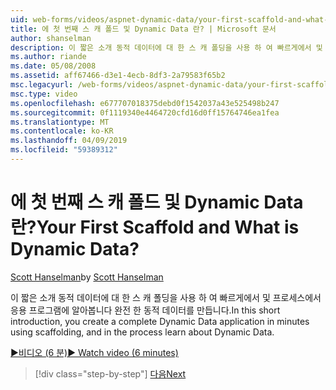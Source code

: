 ```yaml
---
uid: web-forms/videos/aspnet-dynamic-data/your-first-scaffold-and-what-is-dynamic-data
title: 에 첫 번째 스 캐 폴드 및 Dynamic Data 란? | Microsoft 문서
author: shanselman
description: 이 짧은 소개 동적 데이터에 대 한 스 캐 폴딩을 사용 하 여 빠르게에서 및 프로세스에서 응용 프로그램에 알아봅니다 완전 한 동적 데이터를 만듭니다.
ms.author: riande
ms.date: 05/08/2008
ms.assetid: aff67466-d3e1-4ecb-8df3-2a79583f65b2
msc.legacyurl: /web-forms/videos/aspnet-dynamic-data/your-first-scaffold-and-what-is-dynamic-data
msc.type: video
ms.openlocfilehash: e677707018375debd0f1542037a43e525498b247
ms.sourcegitcommit: 0f1119340e4464720cfd16d0ff15764746ea1fea
ms.translationtype: MT
ms.contentlocale: ko-KR
ms.lasthandoff: 04/09/2019
ms.locfileid: "59389312"
---
```

# <a name="your-first-scaffold-and-what-is-dynamic-data"></a><span data-ttu-id="5d6e2-104">에 첫 번째 스 캐 폴드 및 Dynamic Data 란?</span><span class="sxs-lookup"><span data-stu-id="5d6e2-104">Your First Scaffold and What is Dynamic Data?</span></span>

<span data-ttu-id="5d6e2-105">[Scott Hanselman](https://github.com/shanselman)</span><span class="sxs-lookup"><span data-stu-id="5d6e2-105">by [Scott Hanselman](https://github.com/shanselman)</span></span>

<span data-ttu-id="5d6e2-106">이 짧은 소개 동적 데이터에 대 한 스 캐 폴딩을 사용 하 여 빠르게에서 및 프로세스에서 응용 프로그램에 알아봅니다 완전 한 동적 데이터를 만듭니다.</span><span class="sxs-lookup"><span data-stu-id="5d6e2-106">In this short introduction, you create a complete Dynamic Data application in minutes using scaffolding, and in the process learn about Dynamic Data.</span></span>

[<span data-ttu-id="5d6e2-107">&#9654;비디오 (6 분)</span><span class="sxs-lookup"><span data-stu-id="5d6e2-107">&#9654; Watch video (6 minutes)</span></span>](https://channel9.msdn.com/Blogs/ASP-NET-Site-Videos/your-first-scaffold-and-what-is-dynamic-data)

> [!div class="step-by-step"]
> [<span data-ttu-id="5d6e2-108">다음</span><span class="sxs-lookup"><span data-stu-id="5d6e2-108">Next</span></span>](how-do-i-enable-inline-gridview-editing.md)

